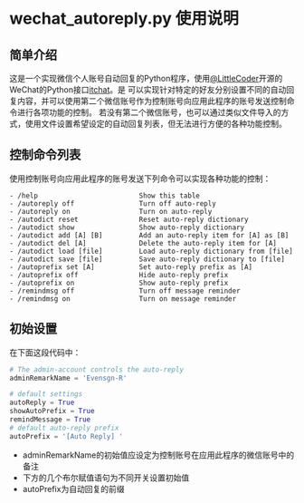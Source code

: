 # wechat_autoreply.py 使用说明
## 简单介绍
这是一个实现微信个人账号自动回复的Python程序，使用[@LittleCoder](https://github.com/littlecodersh)开源的WeChat的Python接口[itchat](https://github.com/littlecodersh/ItChat)。是
可以实现针对特定的好友分别设置不同的自动回复内容，并可以使用第二个微信账号作为控制账号向应用此程序的账号发送控制命令进行各项功能的控制。
若没有第二个微信账号，也可以通过类似文件导入的方式，使用文件设置希望设定的自动回复列表，但无法进行方便的各种功能控制。

## 控制命令列表
使用控制账号向应用此程序的账号发送下列命令可以实现各种功能的控制：
```
- /help                         Show this table
- /autoreply off                Turn off auto-reply
- /autoreply on                 Turn on auto-reply
- /autodict reset               Reset auto-reply dictionary
- /autodict show                Show auto-reply dictionary
- /autodict add [A] [B]	        Add an auto-reply item for [A] as [B]
- /autodict del [A]             Delete the auto-reply item for [A]
- /autodict load [file]         Load auto-reply dictionary from [file]
- /autodict save [file]         Save auto-reply dictionary to [file]
- /autoprefix set [A]      	    Set auto-reply prefix as [A]
- /autoprefix off               Hide auto-reply prefix
- /autoprefix on                Show auto-reply prefix
- /remindmsg off                Turn off message reminder
- /remindmsg on                 Turn on message reminder
```

## 初始设置
在下面这段代码中：
```python
# The admin-account controls the auto-reply
adminRemarkName = 'Evensgn-R'

# default settings
autoReply = True
showAutoPrefix = True
remindMessage = True
# default auto-reply prefix
autoPrefix = '[Auto Reply] '
```
- adminRemarkName的初始值应设定为控制账号在应用此程序的微信账号中的备注
- 下方的几个布尔赋值语句为不同开关设置初始值
- autoPrefix为自动回复的前缀
